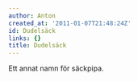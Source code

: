 ```yaml
---
author: Anton
created_at: '2011-01-07T21:48:24Z'
id: Dudelsäck
links: {}
title: Dudelsäck
---
```


Ett annat namn för säckpipa.
